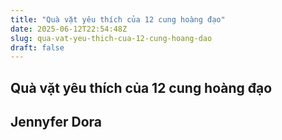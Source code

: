 ```yaml
---
title: "Quà vặt yêu thích của 12 cung hoàng đạo"
date: 2025-06-12T22:54:48Z
slug: qua-vat-yeu-thich-cua-12-cung-hoang-dao
draft: false
---
```


## Quà vặt yêu thích của 12 cung hoàng đạo

## Jennyfer Dora


